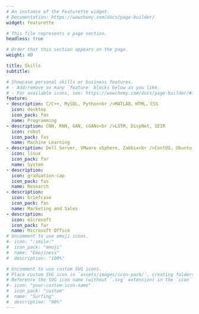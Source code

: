 ```yaml
---
# An instance of the Featurette widget.
# Documentation: https://wowchemy.com/docs/page-builder/
widget: featurette

# This file represents a page section.
headless: true

# Order that this section appears on the page.
weight: 40

title: Skills
subtitle:

# Showcase personal skills or business features.
# - Add/remove as many `feature` blocks below as you like.
# - For available icons, see: https://wowchemy.com/docs/page-builder/#icons
feature:
- description: C/C++, MySQL, Python<br />MATLAB，HTML，CSS
  icon: desktop
  icon_pack: fas
  name: Programming
- description: CNN, RNN, GAN, cGANs<br />LSTM, DispNet, SEIR
  icon: robot
  icon_pack: fas
  name: Machine Learning
- description: Dell Server, VMware vSphere, Zabbix<br />CentOS, Ubuntu, Windows, SUSE
  icon: linux
  icon_pack: far
  name: System
- description: 
  icon: graduation-cap
  icon_pack: fas
  name: Research
- description: 
  icon: briefcase
  icon_pack: fas
  name: Marketing and Sales
- description: 
  icon: microsoft
  icon_pack: far
  name: Microsoft Office
# Uncomment to use emoji icons.
#- icon: ":smile:"
#  icon_pack: "emoji"
#  name: "Emojiness"
#  description: "100%"  

# Uncomment to use custom SVG icons.
# Place custom SVG icon in `assets/images/icon-pack/`, creating folders if necessary.
# Reference the SVG icon name (without `.svg` extension) in the `icon` field.
#- icon: "your-custom-icon-name"
#  icon_pack: "custom"
#  name: "Surfing"
#  description: "90%"
---
```

